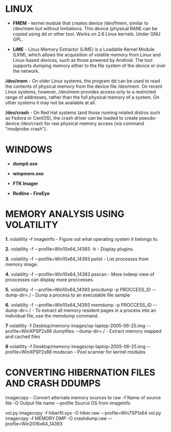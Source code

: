 # LINUX
- **FMEM** - kernel module that creates device /dev/fmem, similar to /dev/mem but without limitations. This device (physical RAM) 
can be copied using dd or other tool. Works on 2.6 Linux kernels. Under GNU GPL.

- **LiME** - Linux Memory Extractor (LiME) is a Loadable Kernel Module (LKM), which allows the acquisition of volatile memory from 
Linux and Linux-based devices, such as those powered by Android. The tool supports dumping memory either to the file 
system of the device or over the network.

**/dev/mem** - On older Linux systems, the program dd can be used to read the contents of physical memory from the device file /dev/mem. 
On recent Linux systems, however, /dev/mem provides access only to a restricted range of addresses, rather than the full physical 
memory of a system. On other systems it may not be available at all.

**/dev/crash** - On Red Hat systems (and those running related distros such as Fedora or CentOS), the crash driver can be loaded to create 
pseudo-device /dev/crash for raw physical memory access (via command "modprobe crash").


# WINDOWS

- **dumpit.exe**

- **winpmem.exe**

- **FTK Imager**

- **Redline - FireEye**

# MEMORY ANALYSIS USING VOLATILITY

**1.** volatility –f <file> imageinfo - Figure out what operating system it belongs to.
  
**2.** volatility -f <file> --profile=Win10x64_14393 -h - Display plugins.

**3.** volatility -f <file> --profile=Win10x64_14393 pslist - List processes from memory image.

**4.** volatility -f <file> --profile=Win10x64_14393 psscan - More indeep view of prcocesses can display more proccesses.

**5.** volatility -f <file> --profile=Win10x64_14393 procdump -p PROCCESS_ID --dump-dir=./ - Dump a process to an executable file sample

**6.** volatility -f <file> --profile=Win10x64_14393 memdump -p PROCCESS_ID --dump-dir=./ - To extract all memory resident pages in a process into an individual file, use the memdump command.
  
**7** volatility -f Desktop/memory-images/xp-laptop-2005-06-25.img --profile=WinXPSP2x86 dumpfiles --dump-dir=./ - Extract memory mapped and cached files

**8**  volatility -f Desktop/memory-images/xp-laptop-2005-06-25.img --profile=WinXPSP2x86 modscan - Pool scanner for kernel modules


# CONVERTING HIBERNATION FILES AND CRASH DDUMPS #

imagecopy - Convert alternate memory sources to raw
  -f Name of source file
  -O Output file name
  --profile Source OS from imageinfo
  
vol.py imagecopy -f hiberfil.sys -O hiber.raw --profile=Win7SP1x64
vol.py imagecopy -f MEMORY.DMP -O crashdump.raw –-profile=Win2016x64_14393
